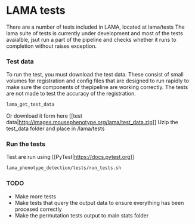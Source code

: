 # LAMA tests

There are a number of tests included in LAMA, located at lama/tests
The lama suite of tests is currently under development and most of the tests avaialble, jsut run a part of the pipeline
and checks whether it runs to completion without raises exception.

### Test data
To run the test, you must download the test data. These consist of small volumes for registration and config files that are designed to run rapidly to make sure the
components of thepipeline are working correctly. The tests are not made to test the accuracy of the registration.

```bash
lama_get_test_data
```
Or download it form here
[[test data|http://images.mousephenotype.org/lama/test_data.zip]]
Uzip the test_data folder and place in  /lama/tests

### Run the tests
Test are run using [[PyTest|https://docs.pytest.org]]

```bash
lama_phenotype_detection/tests/run_tests.sh
```


### TODO
* Make more tests
* Make tests that query the output data to ensure everything has been procesed correctly
* Make the permutation tests output to main stats folder
